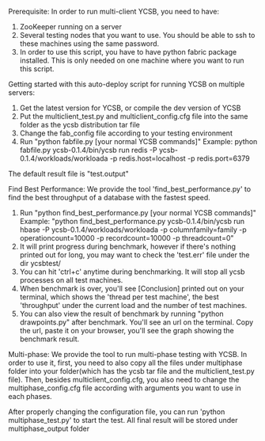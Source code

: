 Prerequisite:
In order to run multi-client YCSB, you need to have:
1. ZooKeeper running on a server
2. Several testing nodes that you want to use. You should be able to ssh to these machines using the same password.
3. In order to use this script, you have to have python fabric package installed. This is only needed on one machine where you want to run this script.


Getting started with this auto-deploy script for running YCSB on multiple servers:

1. Get the latest version for YCSB, or compile the dev version of YCSB
2. Put the multiclient_test.py and multiclient_config.cfg file into the same folder as the ycsb distribution tar file
3. Change the fab_config file according to your testing environment
4. Run "python fabfile.py [your normal YCSB commands]"
Example: python fabfile.py ycsb-0.1.4/bin/ycsb run redis -P ycsb-0.1.4/workloads/workloada -p redis.host=localhost -p redis.port=6379

The default result file is "test.output" 

Find Best Performance:
We provide the tool 'find_best_performance.py' to find the best throughput of a database with the fastest speed. 

1. Run "python find_best_performance.py [your normal YCSB commands]"
Example: "python find_best_performance.py ycsb-0.1.4/bin/ycsb run hbase -P ycsb-0.1.4/workloads/workloada -p columnfamily=family -p operationcount=10000 -p recordcount=10000  -p threadcount=0"
2. It will print progress during benchmark, however if there's nothing printed out for long, you may want to check the 'test.err' file under the dir ycsbtest/ 
3. You can hit 'ctrl+c' anytime during benchmarking. It will stop all ycsb processes on all test machines.
4. When benchmark is over, you'll see [Conclusion] printed out on your terminal, which shows the 'thread per test machine', the best 'throughput' under the current load and the number of test machines.
5. You can also view the result of benchmark by running "python drawpoints.py" after benchmark. You'll see an url on the terminal. Copy the url, paste it on your browser, you'll see the graph showing the benchmark result.

Multi-phase:
We provide the tool to run multi-phase testing with YCSB. In order to use it, first, you need to also copy all the files under multiphase folder into your folder(which has the ycsb tar file and the multiclient_test.py file). Then, besides multiclient_config.cfg, you also need to change the multiphase_config.cfg file according with arguments you want to use in each phases. 

After properly changing the configuration file, you can run 'python multiphase_test.py' to start the test. All final result will be stored under multiphase_output folder 



